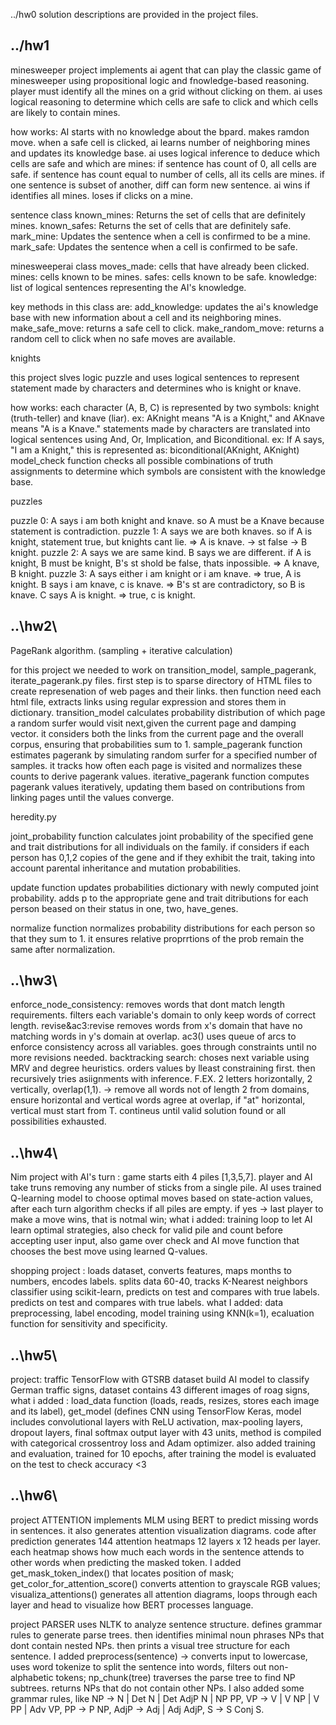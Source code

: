 ../hw0 solution descriptions are provided in the project files. 

## ../hw1 ##
minesweeper
project implements ai agent that can play the classic game of minesweeper using propositional logic and fnowledge-based reasoning. 
 player must identify all the mines on a grid without clicking on them. ai uses  logical reasoning to determine which cells are safe to click and which cells are likely to contain mines.

 how works:
 AI starts with no knowledge about the bpard. 
 makes ramdon move. 
 when a safe cell is clicked, ai learns number of neighboring mines and updates its knowledge base. 
 ai uses logical inference to deduce which cells are safe and which are mines:
   if sentence has count of 0, all cells are safe.
   if sentence has count equal to number of cells, all its cells are mines. 
   if one sentence is subset of another, diff can form new sentence. 
 ai wins if identifies all mines. loses if clicks on a mine. 
 
 sentence class 
  known_mines: Returns the set of cells that are definitely mines.
  known_safes: Returns the set of cells that are definitely safe.
  mark_mine: Updates the sentence when a cell is confirmed to be a mine.
  mark_safe: Updates the sentence when a cell is confirmed to be safe.
  
  minesweeperai class 
moves_made: cells that have already been clicked.
mines: cells known to be mines.
safes: cells known to be safe.
knowledge: list of logical sentences representing the AI's knowledge.

key methods in this class are:
add_knowledge: updates the ai's knowledge base with new information about a cell and its neighboring mines.
make_safe_move: returns a safe cell to click.
make_random_move: returns a random cell to click when no safe moves are available.

knights

this project slves logic puzzle and uses logical sentences to represent statement made by characters and determines who is knight or knave. 

 how works:
 each character (A, B, C) is represented by two symbols: knight (truth-teller) and knave (liar).
 ex: AKnight means "A is a Knight," and AKnave means "A is a Knave."
 statements made by characters are translated into logical sentences using And, Or, Implication, and Biconditional.
 ex: If A says, "I am a Knight," this is represented as:
 biconditional(AKnight, AKnight)
 model_check function checks all possible combinations of truth assignments to determine which symbols are consistent with the knowledge base.
 
puzzles

puzzle 0:
A says i am both knight and knave. so A must be a Knave because statement is contradiction. 
puzzle 1: 
A says we are both knaves. so if A is knight, statement true, but knights cant lie. => A is knave. -> st false -> B knight. 
puzzle 2: 
A says we are same kind. B says we are different. if A is knight, B must be knight, B's st shold be false, thats inpossible. => A knave, B knight.
puzzle 3:
A says either i am knight or i am knave. => true, A is knight. 
B says i am knave, c is knave. => B's st are contradictory, so B is knave. 
C says A is knight. => true, c is knight. 

## ..\hw2\ ##

PageRank algorithm. (sampling + iterative calculation)

for this project we needed to work on transition_model, sample_pagerank, iterate_pagerank.py files. 
first step is to sparse directory of HTML files to create represenation of web pages and their links.
then function need each html file, extracts links using regular expression and stores them in dictionary. 
transition_model calculates probability distribution of which page a random surfer would visit next,given the current page and damping vector. it considers both the links from the current page and the overall corpus, ensuring that probabilities sum to 1.
sample_pagerank function estimates pagerank by simulating random surfer for a specified number of samples. it tracks how often each page is visited and normalizes these counts to derive pagerank values. 
iterative_pagerank function computes pagerank values iteratively, updating them based on contributions from linking pages until the values converge. 


heredity.py

joint_probability function calculates joint probability of the specified gene and trait distributions for all individuals on the family.  if considers if each person has 0,1,2 copies of the gene and if they exhibit the trait, taking into account parental inheritance and mutation probabilities.

update function updates probabilities dictionary with newly computed joint probability. adds p to the appropriate gene and trait ditributions for each person beased on their status in one, two, have_genes. 

normalize function normalizes probability distributions for each person so that they sum to 1. it ensures relative proprrtions of the prob remain the same after normalization. 


## ..\hw3\ ##
enforce_node_consistency: removes words that dont match length requirements. filters each variable's domain to only keep words of correct length. 
revise&ac3:revise removes words from x's domain that have no matching words in y's domain at overlap. ac3() uses queue of arcs to enforce consistency across all variables. goes through constraints until no more revisions needed. 
backtracking search: choses next variable using MRV and degree heuristics. orders values by lleast constraining first. then recursively tries asiignments with inference. 
F.EX.
2 letters horizontally, 2 vertically, overlap(1,1). -> remove all words not of length 2 from domains, ensure horizontal and vertical words agree at overlap, if "at" horizontal, vertical must start from T. contineus until valid solution found or all possibilities exhausted.


## ..\hw4\ ##
Nim project with AI's turn :
game starts eith 4 piles [1,3,5,7]. player and AI take truns removing any number of sticks from a single pile. AI uses trained Q-learning model to choose optimal moves based on state-action values, after each turn algorithm checks if all piles are empty. if yes -> last player to make a move wins, that is notmal win; 
what i added: training loop to let AI learn optimal strategies, also check for valid pile and count before accepting user input, also game over check and AI move function that chooses the best move using learned Q-values.

shopping project :
loads dataset, converts features, maps months to numbers, encodes labels. splits data 60-40, tracks K-Nearest neighbors classifier using scikit-learn, predicts on test and compares with true labels. predicts on test and compares with true labels. 
what I added: data preprocessing, label encoding, model training using KNN(k=1), ecaluation function for sensitivity and specificity. 


## ..\hw5\ ##
project: traffic TensorFlow with GTSRB dataset 
build AI model to classify German traffic signs, dataset contains 43 different images of roag signs, 
what i added : load_data function (loads, reads, resizes, stores each image and its label), 
get_model (defines CNN using TensorFlow Keras, model includes convolutional layers with ReLU activation, max-pooling layers, dropout layers, final softmax output layer with 43 units, method is compiled with categorical crossentroy loss and Adam optimizer. 
also added training and evaluation, trained for 10 epochs, after training the model is evaluated on the test to check accuracy <3

## ..\hw6\ ##
project ATTENTION implements MLM using BERT to predict missing words in sentences. it also generates attention visualization diagrams. code after prediction generates 144 attention heatmaps 12 layers x 12 heads per layer. each heatmap shows how much each words in the sentence attends to other words when predicting the masked token. I added get_mask_token_index() that locates position of mask; get_color_for_attention_score() converts attention to grayscale RGB values; visualiza_attentions() generates all attention diagrams, loops through each layer and head to visualize how BERT processes language. 

project PARSER uses NLTK to analyze sentence structure. defines grammar rules to generate parse trees. then identifies minimal noun phrases NPs that dont contain nested NPs. then prints a visual tree structure for each sentence. I added preprocess(sentence) -> converts input to lowercase, uses word tokenize to split the sentence into words, filters out non-alphabetic tokens; np_chunk(tree) traverses the parse tree to find NP subtrees. returns NPs that do not contain other NPs. I also added some grammar rules, like NP -> N | Det N | Det AdjP N | NP PP,
VP -> V | V NP | V PP | Adv VP, PP -> P NP, AdjP -> Adj | Adj AdjP, S -> S Conj S. 
